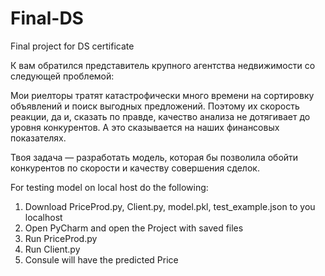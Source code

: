 # Final-DS
Final project for DS certificate

К вам обратился представитель крупного агентства недвижимости со следующей проблемой:

Мои риелторы тратят катастрофически много времени на сортировку объявлений и поиск выгодных предложений. 
Поэтому их скорость реакции, да и, сказать по правде, качество анализа не дотягивает до уровня конкурентов. 
А это сказывается на наших финансовых показателях. 

Твоя задача — разработать модель, которая бы позволила обойти конкурентов по скорости и качеству совершения сделок.

For testing model on local host do the following:
1. Download PriceProd.py, Client.py, model.pkl, test_example.json to you localhost
2. Open PyCharm and open the Project with saved files
3. Run PriceProd.py
4. Run Client.py
5. Consule will have the predicted Price
